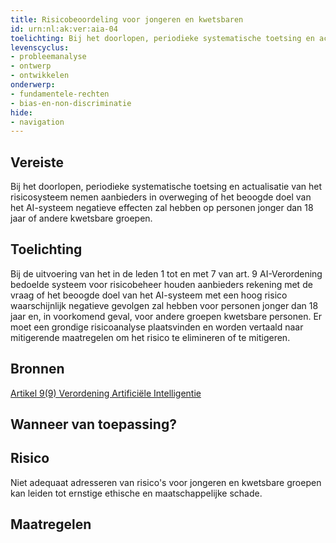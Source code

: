 ```yaml
---
title: Risicobeoordeling voor jongeren en kwetsbaren
id: urn:nl:ak:ver:aia-04
toelichting: Bij het doorlopen, periodieke systematische toetsing en actualisatie van het risicosysteem nemen aanbieders in overweging of het beoogde doel van het AI-systeem negatieve effecten zal hebben op personen jonger dan 18 jaar of andere kwetsbare groepen.
levenscyclus:
- probleemanalyse
- ontwerp
- ontwikkelen
onderwerp:
- fundamentele-rechten
- bias-en-non-discriminatie
hide:
- navigation
---
```


<!-- tags no-search no-onderwerp no-rol no-levenscyclus -->
## Vereiste

Bij het doorlopen, periodieke systematische toetsing en actualisatie van het risicosysteem nemen aanbieders in overweging of het beoogde doel van het AI-systeem negatieve effecten zal hebben op personen jonger dan 18 jaar of andere kwetsbare groepen.

## Toelichting

Bij de uitvoering van het in de leden 1 tot en met 7 van art.
9 AI-Verordening bedoelde systeem voor risicobeheer houden aanbieders rekening met de vraag of het beoogde doel van het AI-systeem met een hoog risico waarschijnlijk negatieve gevolgen zal hebben voor personen jonger dan 18 jaar en, in voorkomend geval, voor andere groepen kwetsbare personen. Er moet een grondige risicoanalyse plaatsvinden en worden vertaald naar mitigerende maatregelen om het risico te elimineren of te mitigeren.

## Bronnen

[Artikel 9(9) Verordening Artificiële Intelligentie](https://eur-lex.europa.eu/legal-content/NL/TXT/HTML/?uri=OJ:L_202401689#d1e3241-1-1)

## Wanneer van toepassing?


## Risico

Niet adequaat adresseren van risico's voor jongeren en kwetsbare groepen kan leiden tot ernstige ethische en maatschappelijke schade.


## Maatregelen

<!-- list_maatregelen vereiste/aia-04-risicobeoordeling-voor-jongeren-en-kwetsbaren no-search no-onderwerp no-rol no-levenscyclus -->

